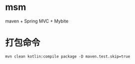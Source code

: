 # msm
maven + Spring MVC + Mybite



# 打包命令
```shell
mvn clean kotlin:compile package -D maven.test.skip=true
```
